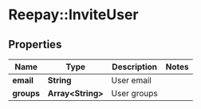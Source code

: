 # Reepay::InviteUser

## Properties
Name | Type | Description | Notes
------------ | ------------- | ------------- | -------------
**email** | **String** | User email | 
**groups** | **Array&lt;String&gt;** | User groups | 


